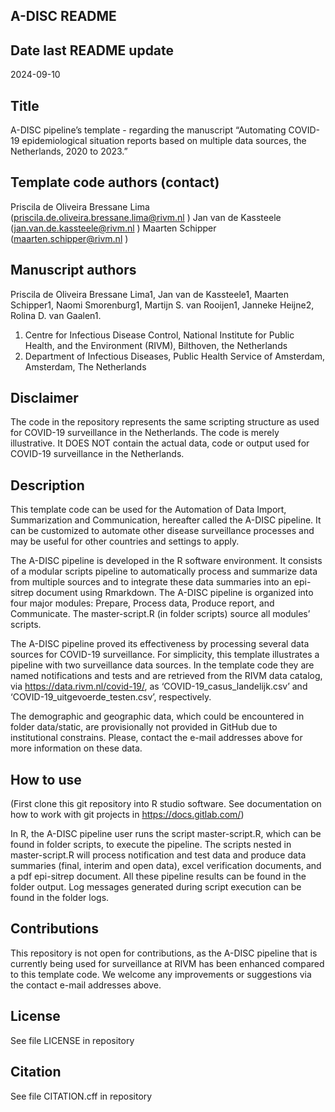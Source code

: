 ## A-DISC README

## Date last README update
2024-09-10

## Title
A-DISC pipeline’s template - regarding the manuscript “Automating COVID-19 epidemiological situation reports based on multiple data sources, the Netherlands, 2020 to 2023.”

## Template code authors (contact) 
Priscila de Oliveira Bressane Lima (priscila.de.oliveira.bressane.lima@rivm.nl ) 
Jan van de Kassteele (jan.van.de.kassteele@rivm.nl ) 
Maarten Schipper (maarten.schipper@rivm.nl )

## Manuscript authors 
Priscila de Oliveira Bressane Lima1, Jan van de Kassteele1, Maarten Schipper1, Naomi Smorenburg1, Martijn S. van Rooijen1, Janneke Heijne2, Rolina D. van Gaalen1. 
1.	Centre for Infectious Disease Control, National Institute for Public Health, and the Environment (RIVM), Bilthoven, the Netherlands 
2.	Department of Infectious Diseases, Public Health Service of Amsterdam, Amsterdam, The Netherlands

## Disclaimer
The code in the repository represents the same scripting structure as used for COVID-19 surveillance in the Netherlands. The code is merely illustrative. It DOES NOT contain the actual data, code or output used for COVID-19 surveillance in the Netherlands.  

## Description
This template code can be used for the Automation of Data Import, Summarization and Communication, hereafter called the A-DISC pipeline. It can be customized to automate other disease surveillance processes and may be useful for other countries and settings to apply.

The A-DISC pipeline is developed in the R software environment. It consists of a modular scripts pipeline to automatically process and summarize data from multiple sources and to integrate these data summaries into an epi-sitrep document using Rmarkdown. The A-DISC pipeline is organized into four major modules: Prepare, Process data, Produce report, and Communicate. The master-script.R (in folder scripts) source all modules’ scripts.

The A-DISC pipeline proved its effectiveness by processing several data sources for COVID-19 surveillance. For simplicity, this template illustrates a pipeline with two surveillance data sources. In the template code they are named notifications and tests and are retrieved from the RIVM data catalog, via https://data.rivm.nl/covid-19/, as ‘COVID-19_casus_landelijk.csv’ and ‘COVID-19_uitgevoerde_testen.csv’, respectively. 

The demographic and geographic data, which could be encountered in folder data/static, are provisionally not provided in GitHub due to institutional constrains. Please, contact the e-mail addresses above for more information on these data.

## How to use
(First clone this git repository into R studio software. See documentation on how to work with git projects in https://docs.gitlab.com/)

In R, the A-DISC pipeline user runs the script master-script.R, which can be found in folder scripts, to execute the pipeline. The scripts nested in master-script.R will process notification and test data and produce data summaries (final, interim and open data), excel verification documents, and a pdf epi-sitrep document. All these pipeline results can be found in the folder output. Log messages generated during script execution can be found in the folder logs. 


## Contributions
This repository is not open for contributions, as the A-DISC pipeline that is currently being used for surveillance at RIVM has been enhanced compared to this template code. We welcome any improvements or suggestions via the contact e-mail addresses above.

## License
See file LICENSE in repository

## Citation
See file CITATION.cff in repository

